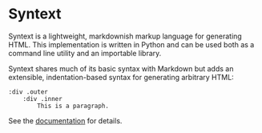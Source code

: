 # Syntext

Syntext is a lightweight, markdownish markup language for generating HTML. This implementation is written in Python and can be used both as a command line utility and an importable library.

Syntext shares much of its basic syntax with Markdown but adds an extensible, indentation-based syntax for generating arbitrary HTML:

    :div .outer
        :div .inner
            This is a paragraph.

See the [documentation](http://www.dmulholl.com/docs/syntext/) for details.
